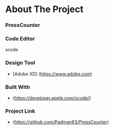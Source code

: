 # About The Project 

### PressCounter


### Code Editor

xcode


### Design Tool

* [Adobe XD] (https://www.adobe.com)


### Built With

* (https://developer.apple.com/xcode/)


### Project Link

* (https://github.com/Padman83/PressCounter)
